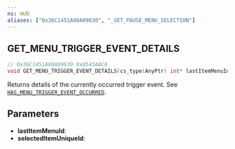 ```yaml
---
ns: HUD
aliases: ["0x36C1451A88A09630", "_GET_PAUSE_MENU_SELECTION"]
---
```

## GET_MENU_TRIGGER_EVENT_DETAILS

```c
// 0x36C1451A88A09630 0x8543AAC8
void GET_MENU_TRIGGER_EVENT_DETAILS(cs_type(AnyPtr) int* lastItemMenuId, cs_type(AnyPtr) int* selectedItemUniqueId);
```

Returns details of the currently occurred trigger event.
See [`HAS_MENU_TRIGGER_EVENT_OCCURRED`](#_0xF284AC67940C6812).

## Parameters
* **lastItemMenuId**: 
* **selectedItemUniqueId**: 

